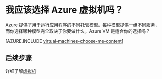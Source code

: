<properties 
	pageTitle="Azure 上的虚拟机是适合我的计算选项吗？" 
	description="了解 Azure 计算托管选项及其工作原理：App Service、云服务和虚拟机" 
	headerExpose="" 
	footerExpose="" 
	services="virtual-machines"
	authors="KBDAzure" 
	documentationCenter=""
	manager="timlt"
	tags=azure-resource-manager, azure-service-management/>

<tags 
	ms.service="multiple" 
	ms.date="06/19/2015" 
	wacn.date="08/29/2015"/>

# 我应该选择 Azure 虚拟机吗？

Azure 提供了用于运行应用程序的不同托管模型。每种模型提供一组不同服务，而你选择哪种模型完全取决于你要做什么。Azure VM 是适合你的选择吗？

[AZURE.INCLUDE [virtual-machines-choose-me-content](../includes/virtual-machines-choose-me-content.md)]

## 后续步骤
详细了解[虚拟机](https://msdn.microsoft.com/zh-cn/library/azure/jj156143.aspx)

[App Service]: /documentation/articles/app-service-choose-me
[Virtual Machines]: #tellmevm
[Cloud Services]: /documentation/articles/cloud-services-choose-me

<!---HONumber=67-->